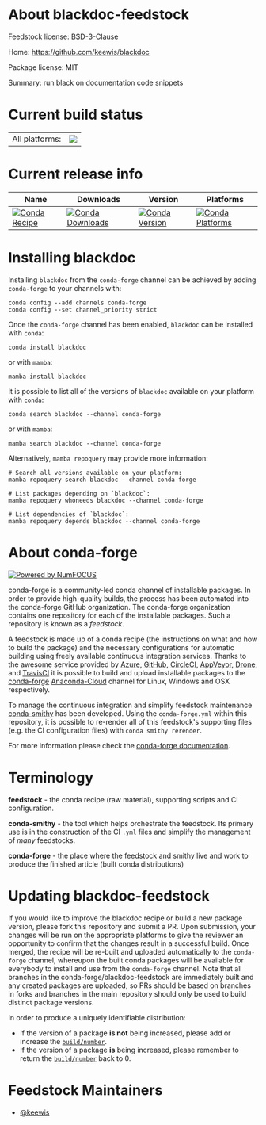 About blackdoc-feedstock
========================

Feedstock license: [BSD-3-Clause](https://github.com/conda-forge/blackdoc-feedstock/blob/main/LICENSE.txt)

Home: https://github.com/keewis/blackdoc

Package license: MIT

Summary: run black on documentation code snippets

Current build status
====================


<table><tr><td>All platforms:</td>
    <td>
      <a href="https://dev.azure.com/conda-forge/feedstock-builds/_build/latest?definitionId=10782&branchName=main">
        <img src="https://dev.azure.com/conda-forge/feedstock-builds/_apis/build/status/blackdoc-feedstock?branchName=main">
      </a>
    </td>
  </tr>
</table>

Current release info
====================

| Name | Downloads | Version | Platforms |
| --- | --- | --- | --- |
| [![Conda Recipe](https://img.shields.io/badge/recipe-blackdoc-green.svg)](https://anaconda.org/conda-forge/blackdoc) | [![Conda Downloads](https://img.shields.io/conda/dn/conda-forge/blackdoc.svg)](https://anaconda.org/conda-forge/blackdoc) | [![Conda Version](https://img.shields.io/conda/vn/conda-forge/blackdoc.svg)](https://anaconda.org/conda-forge/blackdoc) | [![Conda Platforms](https://img.shields.io/conda/pn/conda-forge/blackdoc.svg)](https://anaconda.org/conda-forge/blackdoc) |

Installing blackdoc
===================

Installing `blackdoc` from the `conda-forge` channel can be achieved by adding `conda-forge` to your channels with:

```
conda config --add channels conda-forge
conda config --set channel_priority strict
```

Once the `conda-forge` channel has been enabled, `blackdoc` can be installed with `conda`:

```
conda install blackdoc
```

or with `mamba`:

```
mamba install blackdoc
```

It is possible to list all of the versions of `blackdoc` available on your platform with `conda`:

```
conda search blackdoc --channel conda-forge
```

or with `mamba`:

```
mamba search blackdoc --channel conda-forge
```

Alternatively, `mamba repoquery` may provide more information:

```
# Search all versions available on your platform:
mamba repoquery search blackdoc --channel conda-forge

# List packages depending on `blackdoc`:
mamba repoquery whoneeds blackdoc --channel conda-forge

# List dependencies of `blackdoc`:
mamba repoquery depends blackdoc --channel conda-forge
```


About conda-forge
=================

[![Powered by
NumFOCUS](https://img.shields.io/badge/powered%20by-NumFOCUS-orange.svg?style=flat&colorA=E1523D&colorB=007D8A)](https://numfocus.org)

conda-forge is a community-led conda channel of installable packages.
In order to provide high-quality builds, the process has been automated into the
conda-forge GitHub organization. The conda-forge organization contains one repository
for each of the installable packages. Such a repository is known as a *feedstock*.

A feedstock is made up of a conda recipe (the instructions on what and how to build
the package) and the necessary configurations for automatic building using freely
available continuous integration services. Thanks to the awesome service provided by
[Azure](https://azure.microsoft.com/en-us/services/devops/), [GitHub](https://github.com/),
[CircleCI](https://circleci.com/), [AppVeyor](https://www.appveyor.com/),
[Drone](https://cloud.drone.io/welcome), and [TravisCI](https://travis-ci.com/)
it is possible to build and upload installable packages to the
[conda-forge](https://anaconda.org/conda-forge) [Anaconda-Cloud](https://anaconda.org/)
channel for Linux, Windows and OSX respectively.

To manage the continuous integration and simplify feedstock maintenance
[conda-smithy](https://github.com/conda-forge/conda-smithy) has been developed.
Using the ``conda-forge.yml`` within this repository, it is possible to re-render all of
this feedstock's supporting files (e.g. the CI configuration files) with ``conda smithy rerender``.

For more information please check the [conda-forge documentation](https://conda-forge.org/docs/).

Terminology
===========

**feedstock** - the conda recipe (raw material), supporting scripts and CI configuration.

**conda-smithy** - the tool which helps orchestrate the feedstock.
                   Its primary use is in the construction of the CI ``.yml`` files
                   and simplify the management of *many* feedstocks.

**conda-forge** - the place where the feedstock and smithy live and work to
                  produce the finished article (built conda distributions)


Updating blackdoc-feedstock
===========================

If you would like to improve the blackdoc recipe or build a new
package version, please fork this repository and submit a PR. Upon submission,
your changes will be run on the appropriate platforms to give the reviewer an
opportunity to confirm that the changes result in a successful build. Once
merged, the recipe will be re-built and uploaded automatically to the
`conda-forge` channel, whereupon the built conda packages will be available for
everybody to install and use from the `conda-forge` channel.
Note that all branches in the conda-forge/blackdoc-feedstock are
immediately built and any created packages are uploaded, so PRs should be based
on branches in forks and branches in the main repository should only be used to
build distinct package versions.

In order to produce a uniquely identifiable distribution:
 * If the version of a package **is not** being increased, please add or increase
   the [``build/number``](https://docs.conda.io/projects/conda-build/en/latest/resources/define-metadata.html#build-number-and-string).
 * If the version of a package **is** being increased, please remember to return
   the [``build/number``](https://docs.conda.io/projects/conda-build/en/latest/resources/define-metadata.html#build-number-and-string)
   back to 0.

Feedstock Maintainers
=====================

* [@keewis](https://github.com/keewis/)

